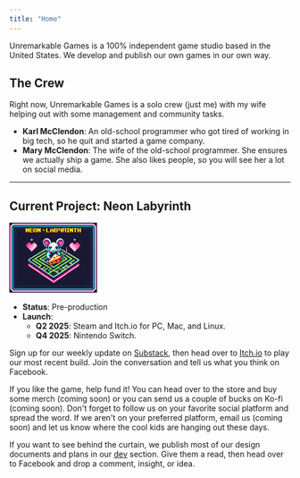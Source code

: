 ```yaml
---
title: "Home"
---
```


Unremarkable Games is a 100% independent game studio based in the United States. We develop and publish our own games in our own way.

## The Crew
Right now, Unremarkable Games is a solo crew (just me) with my wife helping out with some management and community tasks.

- **Karl McClendon**: An old-school programmer who got tired of working in big tech, so he quit and started a game company.
- **Mary McClendon**: The wife of the old-school programmer. She ensures we actually ship a game. She also likes people, so you will see her a lot on social media.

---

## Current Project: Neon Labyrinth
![Neon Labyrinth Title Tile](/assets/img/neon_labyrinth_title.png)
- **Status**: Pre-production
- **Launch**:
  - **Q2 2025**: Steam and Itch.io for PC, Mac, and Linux.
  - **Q4 2025**: Nintendo Switch.

Sign up for our weekly update on [Substack](https://unremarkablegames.substack.com), then head over to 
[Itch.io](https://unremarkablegames.itch.io/neon-labyrinth) to play our most recent build. Join the conversation and 
tell us what you think on Facebook. 

If you like the game, help fund it! You can head over to the store and buy some merch (coming soon) or you can send us a 
couple of bucks on Ko-fi (coming soon). Don't forget to follow us on your favorite social platform and spread the word. 
If we aren't on your preferred platform, email us (coming soon) and let us know where the cool kids are hanging out 
these days.

If you want to see behind the curtain, we publish most of our design documents and plans in our [dev](/dev.md) section.
Give them a read, then head over to Facebook and drop a comment, insight, or idea.
